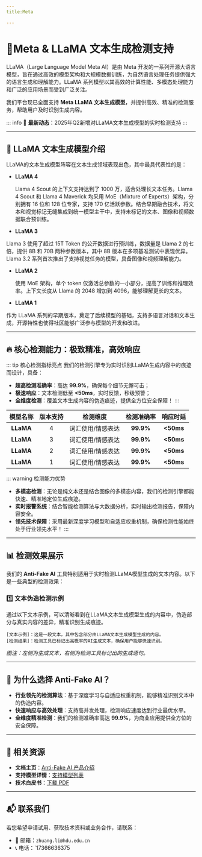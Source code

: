 ```yaml
---
title:Meta 

---
```


# 🚀Meta  & LLaMA 文本生成检测支持

LLaMA（Large Language Model Meta AI）是由 Meta 开发的一系列开源大语言模型，旨在通过高效的模型架构和大规模数据训练，为自然语言处理任务提供强大的语言生成和理解能力。LLaMA 系列模型以其高效的计算性能、多模态处理能力和广泛的应用场景而受到广泛关注。

我们平台现已全面支持 **Meta LLaMA 文本生成模型**，并提供高效、精准的检测服务，帮助用户及时识别生成内容。

::: info
📢 **最新动态**：2025年Q2新增对LLaMA文本生成模型的实时检测支持
:::

---

## 📝 LLaMA 文本生成模型介绍

LLaMA的文本生成模型阵容在文本生成领域表现出色，其中最具代表性的是：

- **LLaMA 4**

  Llama 4 Scout 的上下文支持达到了 1000 万，适合处理长文本任务。Llama 4 Scout 和 Llama 4 Maverick 均采用 MoE（Mixture of Experts）架构，分别拥有 16 位和 128 位专家，支持 170 亿活跃参数。结合早期融合技术，将文本和视觉标记无缝集成到统一模型主干中，支持未标记的文本、图像和视频数据联合预训练。

-  **LLaMA 3**

  Llama 3 使用了超过 15T Token 的公开数据进行预训练，数据量是 Llama 2 的七倍，提供 8B 和 70B 两种参数版本，其中 8B 版本在多项基准测试中表现优异。Llama 3.2 系列首次推出了支持视觉任务的模型，具备图像和视频理解能力。

- **LLaMA 2**

  使用 MoE 架构，单个 token 仅激活总参数的一小部分，提高了训练和推理效率。上下文长度从 Llama 的 2048 增加到 4096，能够理解更长的文本。

-  **LLaMA 1**

  作为 LLaMA 系列的早期版本，奠定了后续模型的基础，支持多语言对话和文本生成，开源特性也使得社区能够广泛参与模型的开发和改进。

---

## 🔥 核心检测能力：极致精准，高效响应

::: tip 核心检测指标亮点
我们的检测引擎专为实时识别LLaMA生成内容中的痕迹而设计，具备：

- **超高检测准确率**：高达 **99.9%**，确保每个细节无懈可击；  
- **极速响应**：文本检测低至 **<50ms**，实时反馈，秒级预警；  
- **全维度检测**：覆盖文本生成内容的伪造痕迹，提供全方位安全保障！
  :::

| 模型名称  | 版本支持 |     检测维度      | 检测准确率 | 响应时延  |
| :-------: | :------: | :---------------: | :--------: | :-------: |
| **LLaMA** |    4     | 词汇使用/情感表达 | **99.9%**  | **<50ms** |
| **LLaMA** |    3     | 词汇使用/情感表达 | **99.9%**  | **<50ms** |
| **LLaMA** |    2     | 词汇使用/情感表达 | **99.9%**  | **<50ms** |
| **LLaMA** |    1     | 词汇使用/情感表达 | **99.9%**  | **<50ms** |

::: warning 检测能力优势

- **多模态检测**：无论是纯文本还是结合图像的多模态内容，我们的检测引擎都能快速、精准地定位生成痕迹。  
- **实时报警系统**：结合智能检测算法与大数据分析，实时输出检测报告，保障内容安全。  
- **领先技术保障**：采用最新深度学习模型和自适应权重机制，确保检测性能始终处于行业领先水平！
  :::

---

## 📊 检测效果展示

我们的 **Anti-Fake AI** 工具特别适用于实时检测LLaMA模型生成的文本内容。以下是一些典型的检测效果：

### 1️⃣ **文本伪造检测示例**

通过以下文本示例，可以清晰看到在LLaMA文本生成模型生成的内容中，伪造部分与真实内容的差异，精准识别生成痕迹。

```
[文本示例]：这是一段文本，其中包含部分由LLaMA文本生成模型生成的内容。
[检测结果]：检测工具已标记出高概率的AI生成文本，确保用户能够快速识别。
```

*图注：左侧为生成文本，右侧为检测工具标记出的生成语句。*

---

## 💼 为什么选择 Anti-Fake AI？

- **行业领先的检测算法**：基于深度学习与自适应权重机制，能够精准识别文本中的伪造内容。  
- **快速响应与高效处理**：支持高并发处理，检测响应速度达到行业最优水平。  
- **全维度精准检测**：我们的检测准确率高达 **99.9%**，为商业应用提供全方位的安全保障。

---

## 🔗 相关资源

- **文档主页**：[Anti-Fake AI 产品介绍](../quick_start/brief.md)  
- **支持模型详情**：[支持模型列表](./overview.md)  
- **技术白皮书**：[下载 PDF](https://yourdomain.com/whitepaper.pdf)

---

## 📬 联系我们

若您希望申请试用、获取技术资料或业务合作，请联系：

- 📧 邮箱：`zhuang.li@hdu.edu.cn`   
- 📞 电话：`17366636375
